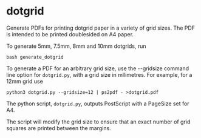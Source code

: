# dotgrid

Generate PDFs for printing dotgrid paper in a variety of grid sizes. The PDF is intended to be printed doublesided on A4 paper.

To generate 5mm, 7.5mm, 8mm and 10mm dotgrids, run
```
bash generate_dotgrid
```

To generate a PDF for an arbitrary grid size, use the --gridsize command line option for `dotgrid.py`, with a grid size in mllimetres. For example, for a 12mm grid use
```
python3 dotgrid.py --gridsize=12 | ps2pdf - >dotgrid.pdf
```

The python script, `dotgrid.py`, outputs PostScript with a PageSize set for A4.

The script will modify the grid size to ensure that an exact number of grid squares are printed between the margins.
